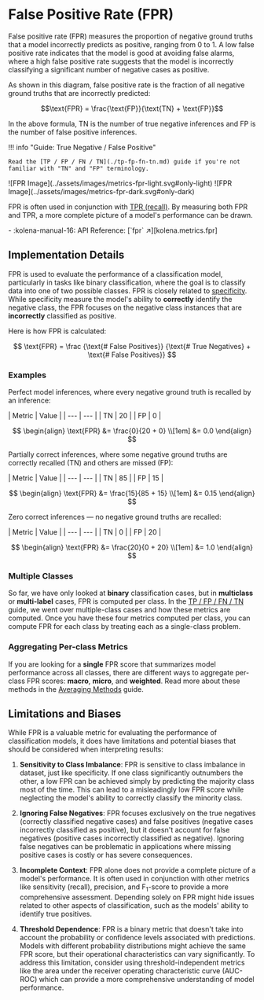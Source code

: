 # False Positive Rate (FPR)

<div class="grid" markdown>
<div markdown>
False positive rate (FPR) measures the proportion of negative ground truths that a
model incorrectly predicts as positive, ranging from 0 to 1. A low false positive rate indicates that the model is
good at avoiding false alarms, where a high false positive rate suggests that the model is incorrectly classifying a
significant number of negative cases as positive.

As shown in this diagram, false positive rate is the fraction of all negative ground truths that are incorrectly predicted:

$$\text{FPR} = \frac{\text{FP}}{\text{TN} + \text{FP}}$$

In the above formula, $\text{TN}$ is the number of true negative inferences and $\text{FP}$ is the number of false
positive inferences.

!!! info "Guide: True Negative / False Positive"

    Read the [TP / FP / FN / TN](./tp-fp-fn-tn.md) guide if you're not familiar with "TN" and "FP" terminology.

</div>
![FPR Image](../assets/images/metrics-fpr-light.svg#only-light)
![FPR Image](../assets/images/metrics-fpr-dark.svg#only-dark)
</div>

FPR is often used in conjunction with [TPR (recall)](./recall.md). By measuring both FPR and TPR, a more complete picture
of a model's performance can be drawn.

<div class="grid cards" markdown>
- :kolena-manual-16: API Reference: [`fpr` ↗][kolena.metrics.fpr]
</div>

## Implementation Details

FPR is used to evaluate the performance of a classification model, particularly in tasks like binary
classification, where the goal is to classify data into one of two possible classes. FPR is closely related to
[specificity](./specificity.md). While specificity measure the model's ability to **correctly** identify the negative
class, the FPR focuses on the negative class instances that are **incorrectly** classified as positive.

Here is how FPR is calculated:

$$
\text{FPR} = \frac {\text{# False Positives}} {\text{# True Negatives} + \text{# False Positives}}
$$

### Examples

Perfect model inferences, where every negative ground truth is recalled by an inference:

<div class="grid" markdown>
| Metric | Value |
| --- | --- |
| TN | 20 |
| FP | 0 |

$$
\begin{align}
\text{FPR} &= \frac{0}{20 + 0} \\[1em]
&= 0.0
\end{align}
$$
</div>

Partially correct inferences, where some negative ground truths are correctly recalled (TN) and others are missed (FP):

<div class="grid" markdown>
| Metric | Value |
| --- | --- |
| TN | 85 |
| FP | 15 |

$$
\begin{align}
\text{FPR} &= \frac{15}{85 + 15} \\[1em]
&= 0.15
\end{align}
$$
</div>

Zero correct inferences — no negative ground truths are recalled:

<div class="grid" markdown>
| Metric | Value |
| --- | --- |
| TN | 0 |
| FP | 20 |

$$
\begin{align}
\text{FPR} &= \frac{20}{0 + 20} \\[1em]
&= 1.0
\end{align}
$$
</div>

### Multiple Classes

So far, we have only looked at **binary** classification cases, but in **multiclass** or **multi-label** cases,
FPR is computed per class. In the [TP / FP / FN / TN](./tp-fp-fn-tn.md) guide,
we went over multiple-class cases and how these metrics are computed. Once you have these four metrics computed per
class, you can compute FPR for each class by treating each as a single-class problem.

### Aggregating Per-class Metrics

If you are looking for a **single** FPR score that summarizes model performance across all classes, there are
different ways to aggregate per-class FPR scores: **macro**, **micro**, and **weighted**. Read more about these
methods in the [Averaging Methods](./averaging-methods.md) guide.

## Limitations and Biases

While FPR is a valuable metric for evaluating the performance of classification models, it does have limitations
and potential biases that should be considered when interpreting results:

1. **Sensitivity to Class Imbalance**: FPR is sensitive to class imbalance in dataset, just like specificity. If one
class significantly outnumbers the other, a low FPR can be achieved simply by predicting the majority class most of the
time. This can lead to a misleadingly low FPR score while neglecting the model's ability to correctly classify the
minority class.

2. **Ignoring False Negatives**: FPR focuses exclusively on the true negatives (correctly classified negative cases)
and false positives (negative cases incorrectly classified as positive), but it doesn't account for false negatives
(positive cases incorrectly classified as negative). Ignoring false negatives can be problematic in applications where
missing positive cases is costly or has severe consequences.

3. **Incomplete Context**: FPR alone does not provide a complete picture of a model's performance. It is often
used in conjunction with other metrics like sensitivity (recall), precision, and F<sub>1</sub>-score to provide a more
comprehensive assessment. Depending solely on FPR might hide issues related to other aspects of classification,
such as the models' ability to identify true positives.

4. **Threshold Dependence**: FPR is a binary metric that doesn't take into account the probability or confidence levels
associated with predictions. Models with different probability distributions might achieve the same FPR score, but
their operational characteristics can vary significantly. To address this limitation, consider using
threshold-independent metrics like the area under the receiver operating characteristic curve (AUC-ROC)
which can provide a more comprehensive understanding of model performance.

